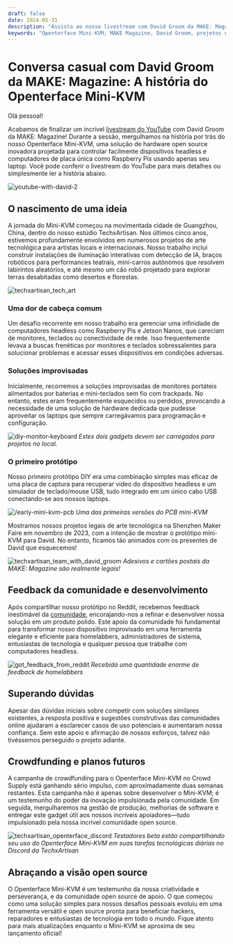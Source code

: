 ```yaml
---
draft: false
date: 2024-05-31
description: "Assista ao nosso livestream com David Groom da MAKE: Magazine enquanto discutimos a história das origens do Openterface Mini-KVM, desde projetos de arte tecnológica até desenvolvimento impulsionado pela comunidade, e nossa jornada criando uma solução open source para gerenciamento de dispositivos headless."
keywords: "Openterface Mini-KVM, MAKE Magazine, David Groom, projetos de arte tecnológica, hardware open source, controle de computador headless, gerenciamento Raspberry Pi, estúdio TechxArtisan, comunidade maker, campanha crowdfunding, eletrônica DIY, desenvolvimento hardware, entrevista livestream"
---
```


# Conversa casual com David Groom da MAKE: Magazine: A história do Openterface Mini-KVM

Olá pessoal!

Acabamos de finalizar um incrível [livestream do YouTube](https://www.youtube.com/live/lwitzvmxsgc?si=s9a1t5_Sce5v22e1) com David Groom da MAKE: Magazine! Durante a sessão, mergulhamos na história por trás do nosso Openterface Mini-KVM, uma solução de hardware open source inovadora projetada para controlar facilmente dispositivos headless e computadores de placa única como Raspberry Pis usando apenas seu laptop. Você pode conferir o livestream do YouTube para mais detalhes ou simplesmente ler a história abaixo.

![youtube-with-david-2](https://www.crowdsupply.com/img/2b83/081f1376-b266-4e83-b1af-5628dbe62b83/youtube-with-david_jpg_gallery-lg.jpg)

## O nascimento de uma ideia

A jornada do Mini-KVM começou na movimentada cidade de Guangzhou, China, dentro do nosso estúdio TechxArtisan. Nos últimos cinco anos, estivemos profundamente envolvidos em numerosos projetos de arte tecnológica para artistas locais e internacionais. Nosso trabalho inclui construir instalações de iluminação interativas com detecção de IA, braços robóticos para performances teatrais, mini-carros autônomos que resolvem labirintos aleatórios, e até mesmo um cão robô projetado para explorar terras desabitadas como desertos e florestas.

![techxartisan_tech_art](https://www.crowdsupply.com/img/bce8/9c580077-993a-42b2-b781-a30d34acbce8/techxartisan-tech-art_jpg_gallery-lg.jpg)

### Uma dor de cabeça comum
Um desafio recorrente em nosso trabalho era gerenciar uma infinidade de computadores headless como Raspberry Pis e Jetson Nanos, que careciam de monitores, teclados ou conectividade de rede. Isso frequentemente levava a buscas frenéticas por monitores e teclados sobressalentes para solucionar problemas e acessar esses dispositivos em condições adversas.

### Soluções improvisadas
Inicialmente, recorremos a soluções improvisadas de monitores portáteis alimentados por baterias e mini-teclados sem fio com trackpads. No entanto, estes eram frequentemente esquecidos ou perdidos, provocando a necessidade de uma solução de hardware dedicada que pudesse aproveitar os laptops que sempre carregávamos para programação e configuração.

![diy-monitor-keyboard](https://www.crowdsupply.com/img/2efd/4459eff9-2d01-4552-ac91-a1941ed82efd/diy-monitor-keyboard_jpg_gallery-lg.jpg)
*Estes dois gadgets devem ser carregados para projetos no local.*

### O primeiro protótipo
Nosso primeiro protótipo DIY era uma combinação simples mas eficaz de uma placa de captura para recuperar vídeo do dispositivo headless e um simulador de teclado/mouse USB, tudo integrado em um único cabo USB conectando-se aos nossos laptops.

![/early-mini-kvm-pcb](https://www.crowdsupply.com/img/1f7e/fb91d879-dee7-45cc-bbdc-dc3ea5731f7e/early-mini-kvm-pcb_jpg_gallery-lg.jpg)
*Uma das primeiras versões do PCB mini-KVM*

Mostramos nossos projetos legais de arte tecnológica na Shenzhen Maker Faire em novembro de 2023, com a intenção de mostrar o protótipo mini-KVM para David. No entanto, ficamos tão animados com os presentes de David que esquecemos!

![techxartisan_team_with_david_groom](https://www.crowdsupply.com/img/bc4e/17bdcc6e-0a34-4f2f-bf64-fee0b8d6bc4e/techxartisan-team-with-david-groom_jpg_gallery-lg.jpg)
*Adesivos e cartões postais da MAKE: Magazine são realmente legais!*

## Feedback da comunidade e desenvolvimento
Após compartilhar nosso protótipo no Reddit, recebemos feedback inestimável da [comunidade](http://openterface.com/community/#community-contributors), encorajando-nos a refinar e desenvolver nossa solução em um produto polido. Este apoio da comunidade foi fundamental para transformar nosso dispositivo improvisado em uma ferramenta elegante e eficiente para homelabbers, administradores de sistema, entusiastas de tecnologia e qualquer pessoa que trabalhe com computadores headless.

![got_feedback_from_reddit](https://www.crowdsupply.com/img/b24b/e04dfa15-1e5b-4bfb-b97c-acdba784b24b/got-feedback-from-reddit_jpg_gallery-lg.jpg)
*Recebida uma quantidade enorme de feedback de homelabbers*

## Superando dúvidas
Apesar das dúvidas iniciais sobre competir com soluções similares existentes, a resposta positiva e sugestões construtivas das comunidades online ajudaram a esclarecer casos de uso potenciais e aumentaram nossa confiança. Sem este apoio e afirmação de nossos esforços, talvez não tivéssemos perseguido o projeto adiante.

## Crowdfunding e planos futuros
A campanha de crowdfunding para o Openterface Mini-KVM no Crowd Supply está ganhando sério impulso, com aproximadamente duas semanas restantes. Esta campanha não é apenas sobre desenvolver o Mini-KVM; é um testemunho do poder da inovação impulsionada pela comunidade. Em seguida, mergulharemos na gestão de produção, melhorias de software e entregar este gadget útil aos nossos incríveis apoiadores—tudo impulsionado pela nossa incrível comunidade open source.

![techxartisan_openterface_discord](https://www.crowdsupply.com/img/8d7a/58e213e7-7a81-47b4-9d6b-69be3c698d7a/techxartisan-openterface-discord_jpg_gallery-lg.jpg)
*Testadores beta estão compartilhando seu uso do Openterface Mini-KVM em suas tarefas tecnológicas diárias no Discord da TechxArtisan*

## Abraçando a visão open source

O Openterface Mini-KVM é um testemunho da nossa criatividade e perseverança, e da comunidade open source de apoio. O que começou como uma solução simples para nossos desafios pessoais evoluiu em uma ferramenta versátil e open source pronta para beneficiar hackers, reparadores e entusiastas de tecnologia em todo o mundo. Fique atento para mais atualizações enquanto o Mini-KVM se aproxima de seu lançamento oficial!
